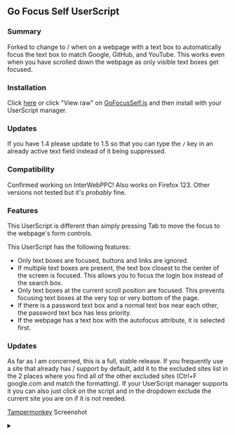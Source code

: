 ## Go Focus Self UserScript 

### Summary
Forked to change to / when on a webpage with a text box to automatically focus the text box to match Google, GitHub, and YouTube. This works even when you have scrolled down the webpage as only visible text boxes get focused.

### Installation 
Click [here](https://raw.githubusercontent.com/Vintagemotors/userscript-go-focus-self/master/GoFocusSelf.js) or click "View raw" on [GoFocusSelf.js](https://github.com/Vintagemotors/userscript-go-focus-self/blob/master/GoFocusSelf.js) and then install with your UserScript manager. 

### Updates
If you have 1.4 please update to 1.5 so that you can type the ```/``` key in an already active text field instead of it being suppressed. 

### Compatibility 
Confirmed working on InterWebPPC! Also works on Firefox 123. Other versions not tested but it's *probably* fine. 

### Features
This UserScript is different than simply pressing Tab to move the focus to the webpage's form controls.

This UserScript has the following features:
- Only text boxes are focused, buttons and links are ignored.
- If multiple text boxes are present, the text box closest to the center of the screen is focused. This allows you to focus the login box instead of the search box.
- Only text boxes at the current scroll position are focused. This prevents focusing text boxes at the very top or very bottom of the page.
- If there is a password text box and a normal text box near each other, the password text box has less priority.
- If the webpage has a text box with the autofocus attribute, it is selected first.

### Updates 
As far as I am concerned, this is a full, stable release. If you frequently use a site that already has / support by default, add it to the excluded sites list in the 2 places where you find all of the other excluded sites (Ctrl+F google.com and match the formatting). If your UserScript manager supports it you can also just click on the script and in the dropdown exclude the current site you are on if it is not needed.

[Tampermonkey](https://www.tampermonkey.net/) Screenshot
<details>
<summary></summary>

![image](https://github.com/Vintagemotors/userscript-go-focus-self/assets/103160565/1f510952-6ffa-444f-b0f7-fbee325c30a1)

</details>

